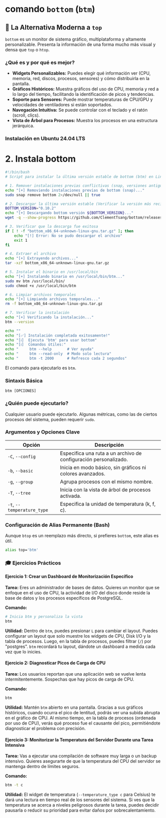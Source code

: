 # comando `bottom` (`btm`)

## 🚀 La Alternativa Moderna a `top`

`bottom` es un monitor de sistema gráfico, multiplataforma y altamente personalizable. Presenta la información de una forma mucho más visual y densa que `top` o `htop`.

### ¿Qué es y por qué es mejor?

-   **Widgets Personalizables:** Puedes elegir qué información ver (CPU, memoria, red, discos, procesos, sensores) y cómo distribuirla en la pantalla.
-   **Gráficos Históricos:** Muestra gráficos del uso de CPU, memoria y red a lo largo del tiempo, facilitando la identificación de picos y tendencias.
-   **Soporte para Sensores:** Puede mostrar temperaturas de CPU/GPU y velocidades de ventiladores si están soportados.
-   **Navegación Intuitiva:** Se puede controlar con el teclado y el ratón (scroll, clics).
-   **Vista de Árbol para Procesos:** Muestra los procesos en una estructura jerárquica.

### Instalación en Ubuntu 24.04 LTS

# 2. Instala bottom
```bash
#!/bin/bash
# Script para instalar la última versión estable de bottom (btm) en Linux

# 1. Remover instalaciones previas conflictivas (snap, versiones antiguas)
echo "[+] Removiendo instalaciones previas de bottom (snap)..."
sudo snap remove bottom 2>/dev/null || true

# 2. Descargar la última versión estable (Verificar la versión más reciente en GitHub)
BOTTOM_VERSION="0.10.2"
echo "[+] Descargando bottom versión ${BOTTOM_VERSION}..."
wget -q --show-progress https://github.com/ClementTsang/bottom/releases/download/${BOTTOM_VERSION}/bottom_x86_64-unknown-linux-gnu.tar.gz

# 3. Verificar que la descarga fue exitosa
if [ ! -f "bottom_x86_64-unknown-linux-gnu.tar.gz" ]; then
    echo "[!] Error: No se pudo descargar el archivo"
    exit 1
fi

# 4. Extraer el archivo
echo "[+] Extrayendo archivos..."
tar -xzf bottom_x86_64-unknown-linux-gnu.tar.gz

# 5. Instalar el binario en /usr/local/bin
echo "[+] Instalando binario en /usr/local/bin/btm..."
sudo mv btm /usr/local/bin/
sudo chmod +x /usr/local/bin/btm

# 6. Limpiar archivos temporales
echo "[+] Limpiando archivos temporales..."
rm -f bottom_x86_64-unknown-linux-gnu.tar.gz

# 7. Verificar la instalación
echo "[+] Verificando la instalación..."
btm --version

echo ""
echo "[✅] Instalación completada exitosamente!"
echo "[ℹ]  Ejecuta 'btm' para usar bottom"
echo "[ℹ]  Comandos útiles:"
echo "     btm --help       # Ver ayuda"
echo "     btm --read-only  # Modo solo lectura"
echo "     btm -t 2000      # Refresco cada 2 segundos"
```
El comando para ejecutarlo es `btm`.

### Sintaxis Básica

```
btm [OPCIONES]
```

### ¿Quién puede ejecutarlo?

Cualquier usuario puede ejecutarlo. Algunas métricas, como las de ciertos procesos del sistema, pueden requerir `sudo`.

### Argumentos y Opciones Clave

| Opción               | Descripción                                                              |
| -------------------- | ------------------------------------------------------------------------ |
| `-C`, `--config`     | Especifica una ruta a un archivo de configuración personalizado.         |
| `-b`, `--basic`      | Inicia en modo básico, sin gráficos ni colores avanzados.                |
| `-g`, `--group`      | Agrupa procesos con el mismo nombre.                                     |
| `-T`, `--tree`       | Inicia con la vista de árbol de procesos activada.                       |
| `-t`, `--temperature_type` | Especifica la unidad de temperatura (k, f, c).                     |

### Configuración de Alias Permanente (Bash)

Aunque `btop` es un reemplazo más directo, si prefieres `bottom`, este alias es útil.

```bash
alias top='btm'
```

### 🎓 Ejercicios Prácticos

#### Ejercicio 1: Crear un Dashboard de Monitorización Específico

**Tarea:** Eres un administrador de bases de datos. Quieres un monitor que se enfoque en el uso de CPU, la actividad de I/O del disco donde reside la base de datos y los procesos específicos de PostgreSQL.

**Comando:**
```bash
# Inicia btm y personaliza la vista
btm
```
**Utilidad:** Dentro de `btm`, puedes presionar `L` para cambiar el layout. Puedes configurar un layout que solo muestre los widgets de CPU, Disk I/O y la tabla de procesos. Luego, en la tabla de procesos, puedes filtrar (`/`) por "postgres". `btm` recordará tu layout, dándote un dashboard a medida cada vez que lo inicies.

#### Ejercicio 2: Diagnosticar Picos de Carga de CPU

**Tarea:** Los usuarios reportan que una aplicación web se vuelve lenta intermitentemente. Sospechas que hay picos de carga de CPU.

**Comando:**
```bash
btm
```
**Utilidad:** Mantén `btm` abierto en una pantalla. Gracias a sus gráficos históricos, cuando ocurra el pico de lentitud, podrás ver una subida abrupta en el gráfico de CPU. Al mismo tiempo, en la tabla de procesos (ordenada por uso de CPU), verás qué proceso fue el causante del pico, permitiéndote diagnosticar el problema con precisión.

#### Ejercicio 3: Monitorizar la Temperatura del Servidor Durante una Tarea Intensiva

**Tarea:** Vas a ejecutar una compilación de software muy larga o un backup intensivo. Quieres asegurarte de que la temperatura del CPU del servidor se mantenga dentro de límites seguros.

**Comando:**
```bash
btm -t c
```
**Utilidad:** El widget de temperatura (`--temperature_type c` para Celsius) te dará una lectura en tiempo real de los sensores del sistema. Si ves que la temperatura se acerca a niveles peligrosos durante la tarea, puedes decidir pausarla o reducir su prioridad para evitar daños por sobrecalentamiento.
